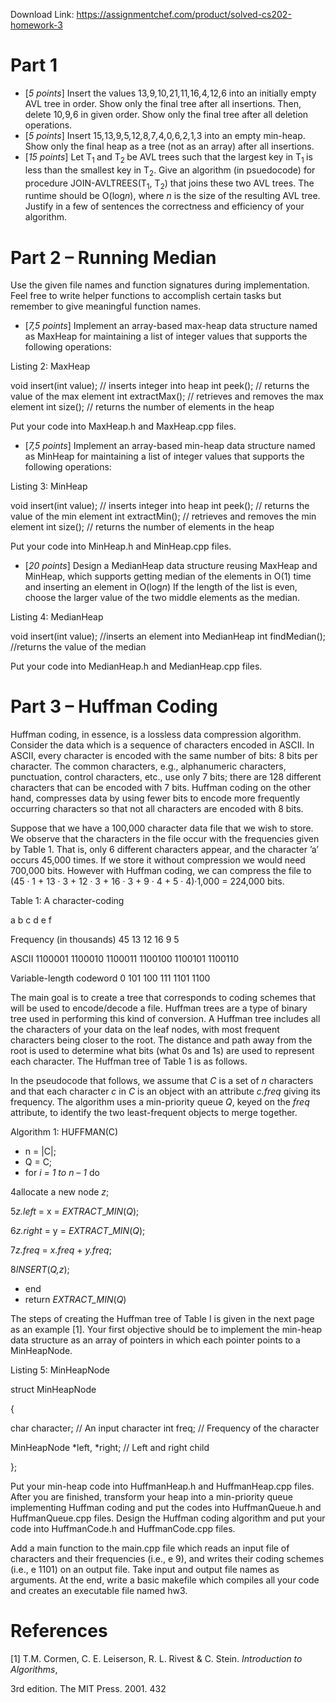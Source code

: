 Download Link: https://assignmentchef.com/product/solved-cs202-homework-3
<br>
<h1>Part 1</h1>

<ul>

 <li>[<em>5 points</em>] Insert the values 13<em>,</em>9<em>,</em>10<em>,</em>21<em>,</em>11<em>,</em>16<em>,</em>4<em>,</em>12<em>,</em>6 into an initially empty AVL tree in order. Show only the final tree after all insertions. Then, delete 10<em>,</em>9<em>,</em>6 in given order. Show only the final tree after all deletion operations.</li>

 <li>[<em>5 points</em>] Insert 15<em>,</em>13<em>,</em>9<em>,</em>5<em>,</em>12<em>,</em>8<em>,</em>7<em>,</em>4<em>,</em>0<em>,</em>6<em>,</em>2<em>,</em>1<em>,</em>3 into an empty min-heap. Show only the final heap as a tree (not as an array) after all insertions.</li>

 <li>[<em>15 points</em>] Let T<sub>1 </sub>and T<sub>2 </sub>be AVL trees such that the largest key in T<sub>1 </sub>is less than the smallest key in T<sub>2</sub>. Give an algorithm (in psuedocode) for procedure JOIN-AVLTREES(T<sub>1</sub>, T<sub>2</sub>) that joins these two AVL trees. The runtime should be O(log<em>n</em>), where <em>n </em>is the size of the resulting AVL tree. Justify in a few of sentences the correctness and efficiency of your algorithm.</li>

</ul>

<h1>Part 2 – Running Median</h1>

Use the given file names and function signatures during implementation. Feel free to write helper functions to accomplish certain tasks but remember to give meaningful function names.

<ul>

 <li>[<em>7,5 points</em>] Implement an array-based max-heap data structure named as MaxHeap for maintaining a list of integer values that supports the following operations:</li>

</ul>

Listing 2: MaxHeap

void insert(int value); // inserts integer into heap int peek(); // returns the value of the max element int extractMax(); // retrieves and removes the max element int size(); // returns the number of elements in the heap

Put your code into MaxHeap.h and MaxHeap.cpp files.

<ul>

 <li>[<em>7,5 points</em>] Implement an array-based min-heap data structure named as MinHeap for maintaining a list of integer values that supports the following operations:</li>

</ul>

Listing 3: MinHeap

void insert(int value); // inserts integer into heap int peek(); // returns the value of the min element int extractMin(); // retrieves and removes the min element int size(); // returns the number of elements in the heap

Put your code into MinHeap.h and MinHeap.cpp files.

<ul>

 <li>[<em>20 points</em>] Design a MedianHeap data structure reusing MaxHeap and MinHeap, which supports getting median of the elements in O(1) time and inserting an element in O(log<em>n</em>) If the length of the list is even, choose the larger value of the two middle elements as the median.</li>

</ul>

Listing 4: MedianHeap

void insert(int value); //inserts an element into MedianHeap int findMedian(); //returns the value of the median

Put your code into MedianHeap.h and MedianHeap.cpp files.

<h1>Part 3 – Huffman Coding</h1>

Huffman coding, in essence, is a lossless data compression algorithm. Consider the data which is a sequence of characters encoded in ASCII. In ASCII, every character is encoded with the same number of bits: 8 bits per character. The common characters, e.g., alphanumeric characters, punctuation, control characters, etc., use only 7 bits; there are 128 different characters that can be encoded with 7 bits. Huffman coding on the other hand, compresses data by using fewer bits to encode more frequently occurring characters so that not all characters are encoded with 8 bits.

Suppose that we have a 100,000 character data file that we wish to store. We observe that the characters in the file occur with the frequencies given by Table 1. That is, only 6 different characters appear, and the character ’a’ occurs 45,000 times. If we store it without compression we would need 700,000 bits. However with Huffman coding, we can compress the file to (45 · 1 + 13 · 3 + 12 · 3 + 16 · 3 + 9 · 4 + 5 · 4)·1,000 = 224,000 bits.

Table 1: A character-coding

a               b                c                d               e                f

Frequency (in thousands)             45             13              12              16              9                5

ASCII                                         1100001   1100010   1100011   1100100   1100101     1100110

Variable-length codeword             0             101            100            111          1101         1100

The main goal is to create a tree that corresponds to coding schemes that will be used to encode/decode a file. Huffman trees are a type of binary tree used in performing this kind of conversion. A Huffman tree includes all the characters of your data on the leaf nodes, with most frequent characters being closer to the root. The distance and path away from the root is used to determine what bits (what 0s and 1s) are used to represent each character. The Huffman tree of Table 1 is as follows.

In the pseudocode that follows, we assume that <em>C </em>is a set of <em>n </em>characters and that each character <em>c </em>in <em>C </em>is an object with an attribute <em>c.freq </em>giving its frequency. The algorithm uses a min-priority queue <em>Q</em>, keyed on the <em>freq </em>attribute, to identify the two least-frequent objects to merge together.

Algorithm 1: HUFFMAN(C)

<ul>

 <li>n = |C|;</li>

 <li>Q = C;</li>

 <li>for <em>i = 1 to n – 1 </em>do</li>

</ul>

4allocate a new node <em>z</em>;

5<em>z.left </em>= x = <em>EXTRACT</em>_<em>MIN</em>(<em>Q</em>);

6<em>z.right </em>= y = <em>EXTRACT</em>_<em>MIN</em>(<em>Q</em>);

7<em>z.freq </em>= <em>x.freq </em>+ <em>y.freq</em>;

8<em>INSERT</em>(<em>Q,z</em>);

<ul>

 <li>end</li>

 <li>return <em>EXTRACT_</em><em>MIN</em>(<em>Q</em>)</li>

</ul>

The steps of creating the Huffman tree of Table I is given in the next page as an example [1]. Your first objective should be to implement the min-heap data structure as an array of pointers in which each pointer points to a MinHeapNode.

Listing 5: MinHeapNode

struct MinHeapNode

{

char character; // An input character int freq; // Frequency of the character

MinHeapNode *left, *right; // Left and right child

};

Put your min-heap code into HuffmanHeap.h and HuffmanHeap.cpp files. After you are finished, transform your heap into a min-priority queue implementing Huffman coding and put the codes into HuffmanQueue.h and HuffmanQueue.cpp files. Design the Huffman coding algorithm and put your code into HuffmanCode.h and HuffmanCode.cpp files.

Add a main function to the main.cpp file which reads an input file of characters and their frequencies (i.e., e 9), and writes their coding schemes (i.e., e 1101) on an output file. Take input and output file names as arguments. At the end, write a basic makefile which compiles all your code and creates an executable file named hw3.

<h1>References</h1>

[1] T.M. Cormen, C. E. Leiserson, R. L. Rivest &amp; C. Stein. <em>Introduction to Algorithms</em>,

3rd edition. The MIT Press. 2001. 432
